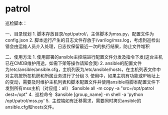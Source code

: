 # patrol
巡检脚本：

一、目录规划
	1.	脚本存放目录/opt/patrol/，主体脚本为mss.py，配置文件为config.json
	2.	脚本运行产生的日志文件存放于/var/log/mss.log，考虑到巡检出错会由运维人员介入处理，日志仅保留最近一次的执行结果，防止文件堆积
	
二、使用方法
	1.	使用部署的ansible主控端进行配置文件分发及指令下发(这台主机已在CMDB维护用途，如需下架等操作请知会我)
	2.	ansible的配置文件为/etc/ansible/ansible.cfg，主机列表为/etc/ansible/hosts，在主机列表文件中对主机按所在机房和所属业务进行了分组
	3.	使用中，如果主机有功能或IP地址上的变动，需要及时维护主机列表和脚本配置文件并使用ansible将脚本配置文件下发到所有mss主机（对应组：all）
	$ansible all -m copy -a "src=/opt/patrol dest=/opt" 
	4.  巡检命令
  $ansible [group_name] -m shell -a 'python /opt/patrol/mss.py'
	5.  主控端如有迁移需求，需要同时拷贝ansible的ansible.cfg和hosts文件。
